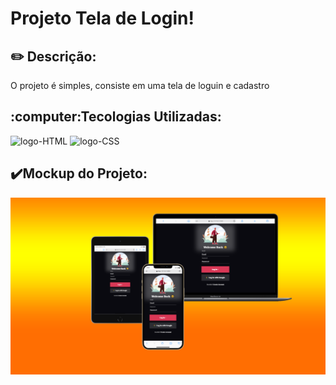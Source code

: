 <h1>Projeto Tela de Login!</h1>
<h2>✏️ Descrição:</h2>
<p>O projeto é simples, consiste em uma tela de loguin e cadastro</p>
<h2>:computer:Tecologias Utilizadas:</h2>
<img src="https://img.shields.io/badge/HTML5-E34F26?style=for-the-badge&logo=html5&logoColor=white" alt="logo-HTML"/>
<img src="https://img.shields.io/badge/CSS3-1572B6?style=for-the-badge&logo=css3&logoColor=white" alt="logo-CSS"/>





<h2>✔️Mockup do Projeto:</h2>

<img src="https://github.com/Nessatunes/Tela-de-Cadastro/blob/main/img/MocKup.png" alt="Mockup"/>
